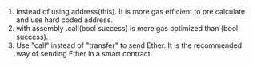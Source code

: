 1. Instead of using address(this). It is more gas efficient to pre calculate and use hard coded address.
2. with assembly .call(bool success) is more gas optimized than (bool success).
3. Use "call" instead of "transfer" to send Ether. It is the recommended way of sending Ether in a smart contract.